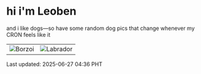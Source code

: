 # hi i'm Leoben

and i like dogs—so have some random dog pics that change whenever my CRON feels like it

|  |  |
|--------|----------|
| ![Borzoi](https://random-dog-vercel.vercel.app/api/random-borzoi?v=1750970218) | ![Labrador](https://random-dog-vercel.vercel.app/api/random-labrador?v=1750970218) |

Last updated: 2025-06-27 04:36 PHT
